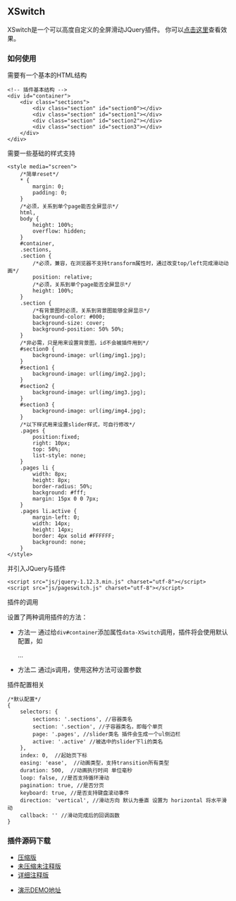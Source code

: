 ## XSwitch

XSwitch是一个可以高度自定义的全屏滑动JQuery插件。
你可以[点击这里](http://xxthink.com/XSwitch)查看效果。

### 如何使用

需要有一个基本的HTML结构

    <!-- 插件基本结构 -->
    <div id="container">
        <div class="sections">
            <div class="section" id="section0"></div>
            <div class="section" id="section1"></div>
            <div class="section" id="section2"></div>
            <div class="section" id="section3"></div>
        </div>
    </div>

需要一些基础的样式支持

    <style media="screen">
        /*简单reset*/
        * {
            margin: 0;
            padding: 0;
        }
        /*必须，关系到单个page能否全屏显示*/
        html,
        body {
            height: 100%;
            overflow: hidden;
        }
        #container,
        .sections,
        .section {
            /*必须，兼容，在浏览器不支持transform属性时，通过改变top/left完成滑动动画*/
            position: relative;
            /*必须，关系到单个page能否全屏显示*/
            height: 100%;
        }
        .section {
            /*有背景图时必须，关系到背景图能够全屏显示*/
            background-color: #000;
            background-size: cover;
            background-position: 50% 50%;
        }
        /*非必需，只是用来设置背景图，id不会被插件用到*/
        #section0 {
            background-image: url(img/img1.jpg);
        }
        #section1 {
            background-image: url(img/img2.jpg);
        }
        #section2 {
            background-image: url(img/img3.jpg);
        }
        #section3 {
            background-image: url(img/img4.jpg);
        }
        /*以下样式用来设置slider样式，可自行修改*/
        .pages {
            position:fixed;
            right: 10px;
            top: 50%;
            list-style: none;
        }
        .pages li {
            width: 8px;
            height: 8px;
            border-radius: 50%;
            background: #fff;
            margin: 15px 0 0 7px;
        }
        .pages li.active {
            margin-left: 0;
            width: 14px;
            height: 14px;
            border: 4px solid #FFFFFF;
            background: none;
        }
    </style>

并引入JQuery与插件

    <script src="js/jquery-1.12.3.min.js" charset="utf-8"></script>
    <script src="js/pageswitch.js" charset="utf-8"></script>

插件的调用

设置了两种调用插件的方法：

+ 方法一 通过给```div#container```添加属性```data-XSwitch```调用，插件将会使用默认配置，如

    <div id="container" data-XSwitch>
        ...
    </div>

+ 方法二 通过js调用，使用这种方法可设置参数

    <script>
    $('#container').XSwitch({
        direction: 'horizontal'
    });
    </script>

插件配置相关

    /*默认配置*/
    {
        selectors: {
            sections: '.sections', //容器类名
            section: '.section', //子容器类名，即每个单页
            page: '.pages', //slider类名 插件会生成一个ul侧边栏
            active: '.active' //被选中的slider下li的类名
        },
        index: 0,  //起始页下标
        easing: 'ease',  //动画类型，支持transition所有类型
        duration: 500,  //动画执行时间 单位毫秒
        loop: false, //是否支持循环滑动
        pagination: true, //是否分页
        keyboard: true, //是否支持键盘滚动事件
        direction: 'vertical', //滑动方向 默认为垂直 设置为 horizontal 将水平滑动
        callback: '' //滑动完成后的回调函数
    }

### 插件源码下载

+ [压缩版](http://xxthink.com/XSwitch/js/XSwitch-min.js)
+ [未压缩未注释版](http://xxthink.com/XSwitch/js/XSwitch.js)
+ [详细注释版](http://xxthink.com/XSwitch/js/XSwitch-Annotation.js)

- [演示DEMO地址](https://github.com/XxinLiang/XSwitch)
